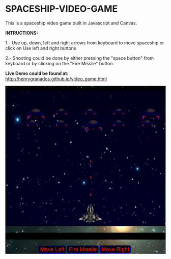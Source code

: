 # SPACESHIP-VIDEO-GAME

This is a spaceship video game built in Javascript and Canvas.

**INTRUCTIONS:**

1.- Use up, down, left and right arrows from keyboard to move spaceship or click on Use left and right buttons

2.- Shooting could be done by either pressing the "space button" from keyboard or by clicking on the "Fire Missile" button.

**Live Demo could be found at:** http://henrygranados.github.io/video_game.html

![alt tag](https://github.com/henrygranados/SPACESHIP-VIDEO-GAME/blob/master/images/game-pictures.png)